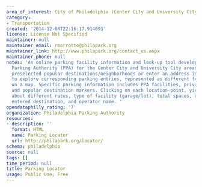 ```yaml
---
area_of_interest: City of Philadelphia (Center City and University City areas)
category:
- Transportation
created: '2014-12-08T22:16:17.914093'
license: License Not Specified
maintainer: null
maintainer_email: rmorrotto@philapark.org
maintainer_link: http://www.philapark.org/contact_us.aspx
maintainer_phone: null
notes: 'An online parking facility information and look-up tool developed by the Philadelphia
  Parking Authority (PPA) for the Center City and University City areas. Users browse
  preselected popular destinations/neighborhoods or enter an address in either areas
  to explore corresponding parking entries, represented as different feature points
  on a map. Specific parking information includes PPA facilities, private facilities,
  and popular destination markers. Clicking on each location-point, yields information
  about different rates, type of facility (garage/lot), total spaces, distance to
  entered destination, and operator name. '
opendataphilly_rating: '7'
organization: Philadelphia Parking Authority
resources:
- description: ''
  format: HTML
  name: Parking Locator
  url: http://philapark.org/locator/
schema: philadelphia
source: null
tags: []
time_period: null
title: Parking Locator
usage: Public Use; Free
---
```

